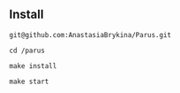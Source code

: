 ## Install

```
git@github.com:AnastasiaBrykina/Parus.git
```

```
cd /parus
```

```
make install
```

```
make start
```
